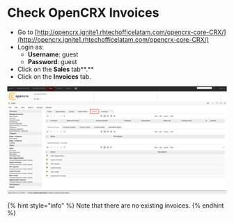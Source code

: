 # Check OpenCRX Invoices

* Go to [http://opencrx.ignite1.rhtechofficelatam.com/opencrx-core-CRX/](http://opencrx.ignite1.rhtechofficelatam.com/opencrx-core-CRX/)
* Login as:
  * **Username**: guest
  * **Password**: guest
* Click on the **Sales** tab**.**
* Click on the **Invoices** tab.

![](../../.gitbook/assets/image%20%2820%29.png)

{% hint style="info" %}
Note that there are no existing invoices.
{% endhint %}

